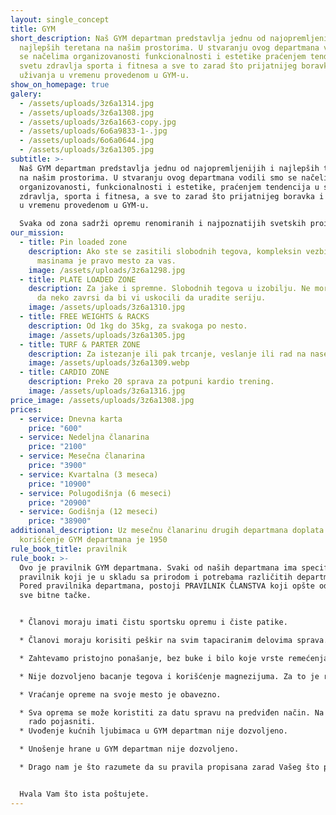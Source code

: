 ```yaml
---
layout: single_concept
title: GYM
short_description: Naš GYM departman predstavlja jednu od najopremljenijih i
  najlepših teretana na našim prostorima. U stvaranju ovog departmana vodili smo
  se načelima organizovanosti funkcionalnosti i estetike praćenjem tendencija u
  svetu zdravlja sporta i fitnesa a sve to zarad što prijatnijeg boravka i
  uživanja u vremenu provedenom u GYM-u.
show_on_homepage: true
galery:
  - /assets/uploads/3z6a1314.jpg
  - /assets/uploads/3z6a1308.jpg
  - /assets/uploads/3z6a1663-copy.jpg
  - /assets/uploads/6o6a9833-1-.jpg
  - /assets/uploads/6o6a0644.jpg
  - /assets/uploads/3z6a1305.jpg
subtitle: >-
  Naš GYM departman predstavlja jednu od najopremljenijih i najlepših teretana
  na našim prostorima. U stvaranju ovog departmana vodili smo se načelima
  organizovanosti, funkcionalnosti i estetike, praćenjem tendencija u svetu
  zdravlja, sporta i fitnesa, a sve to zarad što prijatnijeg boravka i uživanja
  u vremenu provedenom u GYM-u.

  Svaka od zona sadrži opremu renomiranih i najpoznatijih svetskih proizvodjača koja je pažljivo birana kako bi omogućila preduslove za najbolji trening.
our_mission:
  - title: Pin loaded zone
    description: Ako ste se zasitili slobodnih tegova, kompleksin vezbi, deo sa
      masinama je pravo mesto za vas.
    image: /assets/uploads/3z6a1298.jpg
  - title: PLATE LOADED ZONE
    description: Za jake i spremne. Slobodnih tegova u izobilju. Ne morate da cekate
      da neko zavrsi da bi vi uskocili da uradite seriju.
    image: /assets/uploads/3z6a1310.jpg
  - title: FREE WEIGHTS & RACKS
    description: Od 1kg do 35kg, za svakoga po nesto.
    image: /assets/uploads/3z6a1305.jpg
  - title: TURF & PARTER ZONE
    description: Za istezanje ili pak trcanje, veslanje ili rad na nasem ski ergu.
    image: /assets/uploads/3z6a1309.webp
  - title: CARDIO ZONE
    description: Preko 20 sprava za potpuni kardio trening.
    image: /assets/uploads/3z6a1316.jpg
price_image: /assets/uploads/3z6a1308.jpg
prices:
  - service: Dnevna karta
    price: "600"
  - service: Nedeljna članarina
    price: "2100"
  - service: Mesečna članarina
    price: "3900"
  - service: Kvartalna (3 meseca)
    price: "10900"
  - service: Polugodišnja (6 meseci)
    price: "20900"
  - service: Godišnja (12 meseci)
    price: "38900"
additional_description: Uz mesečnu članarinu drugih departmana doplata za
  korišćenje GYM departmana je 1950
rule_book_title: pravilnik
rule_book: >-
  Ovo je pravilnik GYM departmana. Svaki od naših departmana ima specifičan
  pravilnik koji je u skladu sa prirodom i potrebama različitih departmana.
  Pored pravilnika departmana, postoji PRAVILNIK ČLANSTVA koji opšte određuje
  sve bitne tačke.


  * Članovi moraju imati čistu sportsku opremu i čiste patike.

  * Članovi moraju korisiti peškir na svim tapaciranim delovima sprava. Ukoliko ste zaboravili svoj, na našoj recepciji možete kupiti ili iznajmiti čist peškir.

  * Zahtevamo pristojno ponašanje, bez buke i bilo koje vrste remećenja drugih članova.

  * Nije dozvoljeno bacanje tegova i korišćenje magnezijuma. Za to je rezervisan Cross training departman.

  * Vraćanje opreme na svoje mesto je obavezno.

  * Sva oprema se može koristiti za datu spravu na predviđen način. Na svakoj spravi postoji slikoviti prikaz, a ukoliko vam je potrebna dodatna instrukcija naši treneri će vam \
    rado pojasniti.
  * Uvođenje kućnih ljubimaca u GYM departman nije dozvoljeno.

  * Unošenje hrane u GYM departman nije dozvoljeno.

  * Drago nam je što razumete da su pravila propisana zarad Vašeg što prijatnijeg boravka kao i kvalitetnije usluge.


  Hvala Vam što ista poštujete.
---
```

